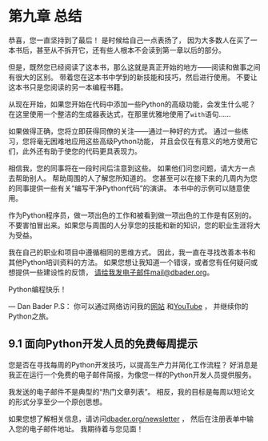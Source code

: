 # 第九章 总结

恭喜，您一直坚持到了最后！
是时候给自己一点表扬了，
因为大多数人在买了一本书后，甚至从不拆开它，还有些人根本不会读到第一章以后的部分。

但是，既然您已经阅读了这本书，那么这就是真正开始的地方——阅读和做事之间有很大的区别。
带着您在这本书中学到的新技能和技巧，然后进行使用。
不要让这本书只是您阅读的另一本编程书籍。

从现在开始，如果您开始在代码中添加一些Python的高级功能，会发生什么呢？
在这里使用一个整洁的生成器表达式，在那里优雅地使用了`with`语句……

如果做得正确，您将立即获得同僚的关注——通过一种好的方式。
通过一些练习，您将毫无困难地应用这些高级Python功能，
并且会仅在有意义的地方使用它们，此外还有助于使您的代码更具表现力。

相信我，您的同事将在一段时间后注意到这些。
如果他们问您问题，请大方一点去帮助别人。
帮助周围的人了解您所知道的。
您甚至可以在接下来的几周内为您的同事提供一些有关“编写干净Python代码”的演讲。
本书中的示例可以随意使用。

作为Python程序员，做一项出色的工作和被看到做一项出色的工作是有区别的。
不要害怕冒出来。如果您与周围的人分享您的技能和新的知识，您的职业生涯将大为受益。

我在自己的职业和项目中遵循相同的思维方式。
因此，我一直在寻找改善本书和其他Python培训资料的方法。
如果您想让我知道一个错误，或者您有任何疑问或想提供一些建设性的反馈，
请给我发电子邮件mail@dbader.org。

Python编程快乐！

— Dan Bader
P.S： 你可以通过网络访问我的[网站](https://dbader.org/) 和[YouTube](https://dbader.org/youtube) ，
并继续你的Python之旅。

## 9.1 面向Python开发人员的免费每周提示

您是否在寻找每周的Python开发技巧，以提高生产力并简化工作流程？
好消息是我正在运行一个免费的电子邮件简报，为像您一样的Python开发人员提供服务。

我发送的电子邮件不是典型的“热门文章列表”。
相反，我的目标是每周以短论文的形式分享至少一个原创思想。

如果您想了解相关信息，请访问[dbader.org/newsletter](https://dbader.org/newsletter?utm_source=python-tricks-book&utm_medium=pdf&utm_campaign=pytricks-book) ，
然后在注册表单中输入您的电子邮件地址。
我期待着与您见面！
